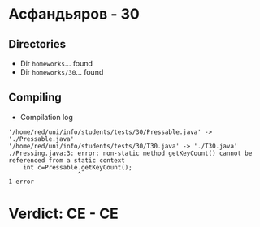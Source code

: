 # Асфандьяров - 30
## Directories
- Dir `homeworks`... found
- Dir `homeworks/30`... found
## Compiling
- Compilation log
```
'/home/red/uni/info/students/tests/30/Pressable.java' -> './Pressable.java'
'/home/red/uni/info/students/tests/30/T30.java' -> './T30.java'
./Pressing.java:3: error: non-static method getKeyCount() cannot be referenced from a static context
    int c=Pressable.getKeyCount();
                   ^
1 error

```
# Verdict: **CE** - CE
